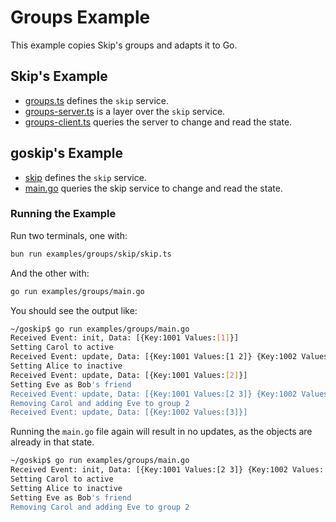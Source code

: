 # Groups Example

This example copies Skip's groups and adapts it to Go.

## Skip's Example

-   [groups.ts](https://github.com/SkipLabs/skip/blob/main/skipruntime-ts/examples/groups.ts) defines the `skip` service.
-   [groups-server.ts](https://github.com/SkipLabs/skip/blob/main/skipruntime-ts/examples/groups-server.ts) is a layer over the `skip` service.
-   [groups-client.ts](https://github.com/SkipLabs/skip/blob/main/skipruntime-ts/examples/groups-client.ts) queries the server to change and read the state.

## goskip's Example

-   [skip](./skip/skip.ts) defines the `skip` service.
-   [main.go](./main.go) queries the skip service to change and read the state.

### Running the Example

Run two terminals, one with:

```bash
bun run examples/groups/skip/skip.ts
```

And the other with:

```bash
go run examples/groups/main.go
```

You should see the output like:

```bash
~/goskip$ go run examples/groups/main.go
Received Event: init, Data: [{Key:1001 Values:[1]}]
Setting Carol to active
Received Event: update, Data: [{Key:1001 Values:[1 2]} {Key:1002 Values:[2]}]
Setting Alice to inactive
Received Event: update, Data: [{Key:1001 Values:[2]}]
Setting Eve as Bob's friend
Received Event: update, Data: [{Key:1001 Values:[2 3]} {Key:1002 Values:[2]}]
Removing Carol and adding Eve to group 2
Received Event: update, Data: [{Key:1002 Values:[3]}]
```

Running the `main.go` file again will result in no updates, as the objects are already in that state.

```bash
~/goskip$ go run examples/groups/main.go
Received Event: init, Data: [{Key:1001 Values:[2 3]} {Key:1002 Values:[3]} {Key:1002 Values:[3]}]
Setting Carol to active
Setting Alice to inactive
Setting Eve as Bob's friend
Removing Carol and adding Eve to group 2
```
